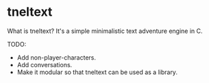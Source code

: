 tneltext
========

What is tneltext? It's a simple minimalistic text adventure engine in C.

TODO:

* Add non-player-characters.
* Add conversations.
* Make it modular so that tneltext can be used as a library.
